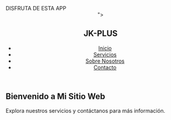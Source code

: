 <!DOCTYPE html>
<html lang="es">
<head>
    <meta charset="UTF-8">
    <meta name="viewport" content="width=device-width, initial-scale=1.0">
    DISFRUTA DE ESTA APP
    <link rel="stylesheet" href="styles.css">
</head>
<body>
    <header>
        <nav class="link" href="/LKWD-JMX/LKWD-JMX.github.io/tree/main">">
            <div class="logo">
                <h1>JK-PLUS</h1>
            </div>
            <ul class="nav-links">
                <li><a href="#">Inicio</a></li>
                <li><a href="#">Servicios</a></li>
                <li><a href="#">Sobre Nosotros</a></li>
                <li><a href="#">Contacto</a></li>
            </ul>
        </nav>
    </header>
    <main>
        <h2>Bienvenido a Mi Sitio Web</h2>
        <p>Explora nuestros servicios y contáctanos para más información.</p>
    </main>
</body>
</html>
